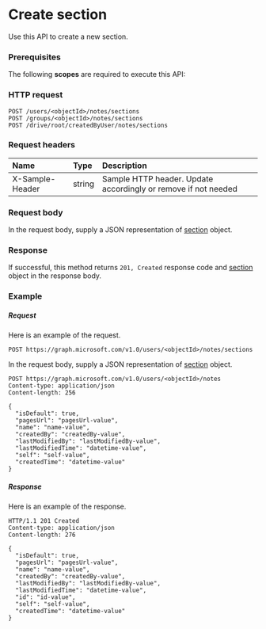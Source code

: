 # Create section

Use this API to create a new section.
### Prerequisites
The following **scopes** are required to execute this API: 
### HTTP request
<!-- { "blockType": "ignored" } -->
```http
POST /users/<objectId>/notes/sections
POST /groups/<objectId>/notes/sections
POST /drive/root/createdByUser/notes/sections

```
### Request headers
| Name       | Type | Description|
|:---------------|:--------|:----------|
| X-Sample-Header  | string  | Sample HTTP header. Update accordingly or remove if not needed|

### Request body
In the request body, supply a JSON representation of [section](../resources/section.md) object.


### Response
If successful, this method returns `201, Created` response code and [section](../resources/section.md) object in the response body.

### Example
##### Request
Here is an example of the request.
<!-- {
  "blockType": "request",
  "name": "create_section_from_notes"
}-->
```http
POST https://graph.microsoft.com/v1.0/users/<objectId>/notes/sections
```
In the request body, supply a JSON representation of [section](../resources/section.md) object.
```http
POST https://graph.microsoft.com/v1.0/users/<objectId>/notes
Content-type: application/json
Content-length: 256

{
  "isDefault": true,
  "pagesUrl": "pagesUrl-value",
  "name": "name-value",
  "createdBy": "createdBy-value",
  "lastModifiedBy": "lastModifiedBy-value",
  "lastModifiedTime": "datetime-value",
  "self": "self-value",
  "createdTime": "datetime-value"
}
```
##### Response
Here is an example of the response.
<!-- {
  "blockType": "response",
  "truncated": false,
  "@odata.type": "microsoft.graph.section"
} -->
```http
HTTP/1.1 201 Created
Content-type: application/json
Content-length: 276

{
  "isDefault": true,
  "pagesUrl": "pagesUrl-value",
  "name": "name-value",
  "createdBy": "createdBy-value",
  "lastModifiedBy": "lastModifiedBy-value",
  "lastModifiedTime": "datetime-value",
  "id": "id-value",
  "self": "self-value",
  "createdTime": "datetime-value"
}
```

<!-- uuid: 8fcb5dbc-d5aa-4681-8e31-b001d5168d79
2015-10-25 14:57:30 UTC -->
<!-- {
  "type": "#page.annotation",
  "description": "Create section",
  "keywords": "",
  "section": "documentation",
  "tocPath": ""
}-->